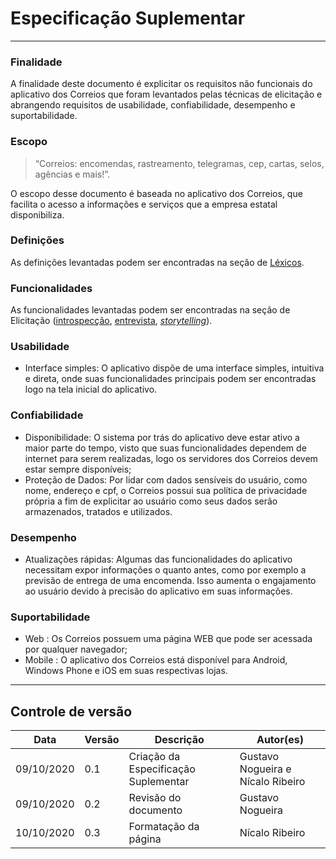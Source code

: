 # Especificação Suplementar

- - -

### Finalidade  
A finalidade deste documento é explicitar os requisitos não funcionais do aplicativo dos Correios que foram levantados pelas técnicas de elicitação e abrangendo requisitos de usabilidade, confiabilidade, desempenho e suportabilidade.  

### Escopo  
>“Correios: encomendas, rastreamento, telegramas, cep, cartas, selos, agências e mais!”.    

O escopo desse documento é baseada no aplicativo dos Correios, que facilita o acesso a informações e serviços que a empresa estatal disponibiliza.

### Definições   
As definições levantadas podem ser encontradas na seção de [Léxicos](../lexicos/lexicos.md).  

### Funcionalidades  
As funcionalidades levantadas podem ser encontradas na seção de Elicitação ([introspecção](../../elicitacao/instrospeccao.md), [entrevista](../../elicitacao/entrevista.md), [*storytelling*](../../elicitacao/storytelling.md)).  

### Usabilidade  
* Interface simples: O aplicativo dispõe de uma interface simples, intuitiva e direta, onde suas funcionalidades principais podem ser encontradas logo na tela inicial do aplicativo.  

### Confiabilidade  
* Disponibilidade: O sistema por trás do aplicativo deve estar ativo a maior parte do tempo, visto que suas funcionalidades dependem de internet para serem realizadas, logo os servidores dos Correios devem estar sempre disponíveis;  
* Proteção de Dados: Por lidar com dados sensíveis do usuário, como nome, endereço e cpf, o Correios possui sua política de privacidade própria a fim de explicitar ao usuário como seus dados serão armazenados, tratados e utilizados.   

### Desempenho   
* Atualizações rápidas: Algumas das funcionalidades do aplicativo necessitam expor informações o quanto antes, como por exemplo a previsão de entrega de uma encomenda. Isso aumenta o engajamento ao usuário devido à precisão do aplicativo em suas informações.  

### Suportabilidade   
* Web : Os Correios possuem uma página WEB que pode ser acessada por qualquer navegador;  
* Mobile : O aplicativo dos Correios está disponível para Android, Windows Phone e iOS em suas respectivas lojas.   

- - -

## Controle de versão

| Data       | Versão | Descrição                            | Autor(es)                         |
| ---------- | ------ | ------------------------------------ | --------------------------------- |
| 09/10/2020 | 0.1    | Criação da Especificação Suplementar | Gustavo Nogueira e Nícalo Ribeiro |
| 09/10/2020 | 0.2    | Revisão do documento                 | Gustavo Nogueira                  |
| 10/10/2020 | 0.3    | Formatação da página                 | Nícalo Ribeiro                    |
